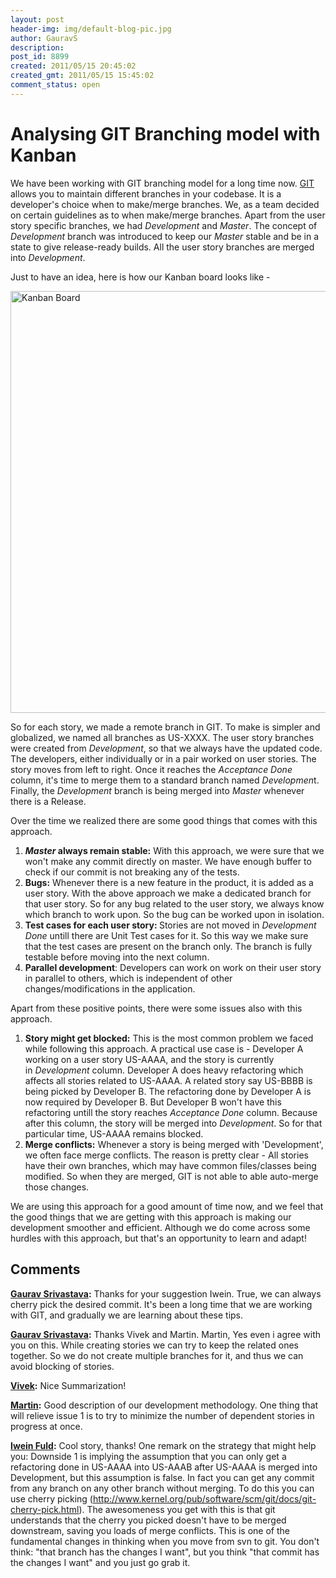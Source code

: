 ```yaml
---
layout: post
header-img: img/default-blog-pic.jpg
author: GauravS
description: 
post_id: 8899
created: 2011/05/15 20:45:02
created_gmt: 2011/05/15 15:45:02
comment_status: open
---
```


# Analysing GIT Branching model with Kanban

<p>We have been working with GIT branching model for a long time now. <a href="http://git-scm.com/">GIT</a> allows you to maintain different branches in your codebase. It is a developer's choice when to make/merge branches. We, as a team decided on certain guidelines as to when make/merge branches. Apart from the user story specific branches, we had <em>Development </em>and <em>Master</em>. The concept of <em>Development </em>branch was introduced to keep our <em>Master </em>stable and be in a state to give release-ready builds. All the user story branches are merged into <em>Development</em>. <!--more--></p>
<p>Just to have an idea, here is how our Kanban board looks like -</p>
<p><img src="http://xebee.xebia.in/wp-content/uploads/2011/05/kanban-board.png" alt="Kanban Board" width="675" /></p>
<p>So for each story, we made a remote branch in GIT. To make is simpler and globalized, we named all branches as US-XXXX. The user story branches were created from <em>Development</em>, so that we always have the updated code. The developers, either individually or in a pair worked on user stories. The story moves from left to right. Once it reaches the <em>Acceptance Done</em> column, it's time to merge them to a standard branch named <em>Developmen</em>t. Finally, the <em>Development </em>branch is being merged into <em>Master </em>whenever there is a Release.</p>
<p>Over the time we realized there are some good things that comes with this approach.
<ol>
    <li> <strong><em>Master </em>always remain stable:</strong> With this approach, we were sure that we won't make any commit directly on master. We have enough buffer to check if our commit is not breaking any of the tests.</li>
    <li><strong>Bugs:</strong> Whenever there is a new feature in the product, it is added as a user story. With the above approach we make a dedicated branch for that user story. So for any bug related to the user story, we always know which branch to work upon. So the bug can be worked upon in isolation.</li>
    <li><strong>Test cases for each user story: </strong>Stories are not moved in <em>Development Done</em> untill there are Unit Test cases for it. So this way we make sure that the test cases are present on the branch only. The branch is fully testable before moving into the next column.</li>
    <li><strong>Parallel development</strong>: Developers can work on work on their user story in parallel to others, which is  independent of other changes/modifications in the application.</li>
</ol>
Apart from these positive points, there were some issues also with this approach.
<ol>
    <li><strong>Story might get blocked:</strong> This is the most common problem we faced while following this approach. A practical use case is - Developer A working on a user story US-AAAA, and the story is currently in <em>Development</em> column. Developer A does heavy refactoring which affects all stories related to US-AAAA. A related story say US-BBBB is being picked by Developer B. The refactoring done by Developer A is now required by Developer B. But Developer B won't have this refactoring untill the story reaches <em>Acceptance Done</em> column. Because after this column, the story will be merged into <em>Development</em>. So for that particular time, US-AAAA remains blocked.</li>
    <li><strong>Merge conflicts:</strong> Whenever a story is being merged with 'Development', we often face merge conflicts. The reason is pretty clear - All stories have their own branches, which may have common files/classes being modified. So when they are merged, GIT is not able to able auto-merge those changes.</li>
</ol>
We are using this approach for a good amount of time now, and we feel that the good things that we are getting with this approach is making our development smoother and efficient. Although we do come across some hurdles with this approach, but that's an opportunity to learn and adapt!</p>

## Comments

**[Gaurav Srivastava](#5606 "2011-06-01 18:43:23"):** Thanks for your suggestion Iwein. True, we can always cherry pick the desired commit. It's been a long time that we are working with GIT, and gradually we are learning about these tips.

**[Gaurav Srivastava](#5590 "2011-05-23 17:09:25"):** Thanks Vivek and Martin. Martin, Yes even i agree with you on this. While creating stories we can try to keep the related ones together. So we do not create multiple branches for it, and thus we can avoid blocking of stories.

**[Vivek](#5574 "2011-05-16 14:12:03"):** Nice Summarization!

**[Martin](#5577 "2011-05-17 15:05:42"):** Good description of our development methodology. One thing that will relieve issue 1 is to try to minimize the number of dependent stories in progress at once.

**[Iwein Fuld](#5593 "2011-05-24 22:35:53"):** Cool story, thanks! One remark on the strategy that might help you: Downside 1 is implying the assumption that you can only get a refactoring done in US-AAAA into US-AAAB after US-AAAA is merged into Development, but this assumption is false. In fact you can get any commit from any branch on any other branch without merging. To do this you can use cherry picking (http://www.kernel.org/pub/software/scm/git/docs/git-cherry-pick.html). The awesomeness you get with this is that git understands that the cherry you picked doesn't have to be merged downstream, saving you loads of merge conflicts. This is one of the fundamental changes in thinking when you move from svn to git. You don't think: "that branch has the changes I want", but you think "that commit has the changes I want" and you just go grab it.

